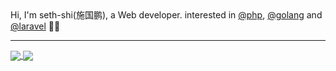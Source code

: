 <div>Hi, I'm seth-shi(施国鹏), 
a Web developer. 
interested in <a class="user-mention" data-hovercard-type="organization" data-hovercard-url="/orgs/php/hovercard" href="https://github.com/php">@php</a>, <a class="user-mention" data-hovercard-type="organization" data-hovercard-url="/orgs/golang/hovercard" href="https://github.com/golang">@golang</a> and <a class="user-mention" data-hovercard-type="organization" data-hovercard-url="/orgs/laravel/hovercard" href="https://github.com/laravel">@laravel</a> <g-emoji class="g-emoji" alias="mage_man" fallback-src="https://github.githubassets.com/images/icons/emoji/unicode/1f9d9-2642.png">🧙‍♂️</g-emoji></div>

****

<a href="https://github.com/anuraghazra/github-readme-stats">
  <img align="center" src="https://github-readme-stats.vercel.app/api?username=seth-shi&show_icons=true&hide=[%22contribs%22]&hide_title=true&count_private=true&title_color=355c7d&text_color=3f72af&bg_color=f9f7f7&icon_color=3282b8" />
</a>
<a href="https://github.com/anuraghazra/github-readme-stats">
  <img align="center" src="https://github-readme-stats.vercel.app/api/top-langs/?username=seth-shi&&hide=java,html,Blade,Shell&layout=compact" />
</a>
